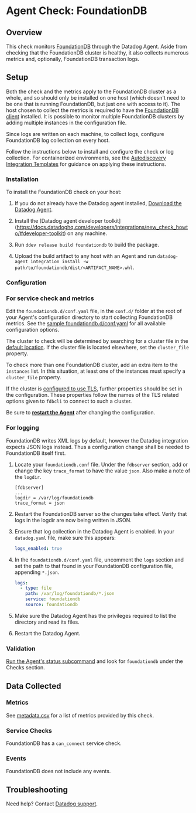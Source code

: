 # Agent Check: FoundationDB

## Overview

This check monitors [FoundationDB][1] through the Datadog Agent. Aside from
checking that the FoundationDB cluster is healthy, it also collects numerous metrics
and, optionally, FoundationDB transaction logs.

## Setup

Both the check and the metrics apply to the FoundationDB cluster as a whole,
and so should only be installed on one host (which doesn't need to be one that is
running FoundationDB, but just one with access to it). The host chosen to
collect the metrics is required to have the [FoundationDB client][8] installed.
It is possible to monitor multiple FoundationDB clusters by adding multiple
instances in the configuration file.

Since logs are written on each machine, to collect logs, configure FoundationDB
log collection on every host.

Follow the instructions below to install and configure the check or log
collection. For containerized environments, see the [Autodiscovery
Integration Templates][2] for guidance on applying these instructions.

### Installation

To install the FoundationDB check on your host:

1. If you do not already have the Datadog agent installed, [Download the
   Datadog Agent][9].

2. Install the [Datadog agent developer toolkit]
(https://docs.datadoghq.com/developers/integrations/new_check_howto/#developer-toolkit)
   on any machine.

3. Run `ddev release build foundationdb` to build the package.

4. Upload the build artifact to any host with an Agent and
   run `datadog-agent integration install -w
    path/to/foundationdb/dist/<ARTIFACT_NAME>.whl`.

### Configuration

### For service check and metrics

Edit the `foundationdb.d/conf.yaml` file, in the `conf.d/` folder at
the root of your Agent's configuration directory to start collecting
FoundationDB metrics. See the [sample foundationdb.d/conf.yaml][3] for
all available configuration options.

The cluster to check will be determined by searching for a cluster file
in the [default location][10]. If the cluster file is located elsewhere,
set the `cluster_file` property.

To check more than one FoundationDB cluster, add an extra item to the
`instances` list. In this situation, at least one of the instances must
specify a `cluster_file` property.

If the cluster is [configured to use TLS][1], further properties should
be set in the configuration. These properties follow the names of the TLS
related options given to `fdbcli` to connect to such a cluster.

Be sure to **[restart the Agent][4]** after changing the configuration.

### For logging

FoundationDB writes XML logs by default, however the Datadog integration
expects JSON logs instead. Thus a configuration change shall be needed to
FoundationDB itself first.

1. Locate your `foundationdb.conf` file. Under the `fdbserver` section, add
   or change the key `trace_format` to have the value `json`. Also make a
   note of the `logdir`.

    ```
    [fdbserver]
    ...
    logdir = /var/log/foundationdb
    trace_format = json
    ```

2. Restart the FoundationDB server so the changes take effect. Verify that
   logs in the logdir are now being written in JSON.

3. Ensure that log collection in the Datadog Agent is enabled. In your
   `datadog.yaml` file, make sure this appears:

    ```yaml
    logs_enabled: true
    ```

4. In the `foundationdb.d/conf.yaml` file, uncomment the `logs` section
   and set the path to that found in your FoundationDB configuration file,
   appending `*.json`.

    ```yaml
    logs:
      - type: file
        path: /var/log/foundationdb/*.json
        service: foundationdb
        source: foundationdb
    ```

5. Make sure the Datadog Agent has the privileges required to list the
   directory and read its files.

5. Restart the Datadog Agent.

### Validation

[Run the Agent's status subcommand][5] and look for `foundationdb` under the Checks section.

## Data Collected

### Metrics

See [metadata.csv][6] for a list of metrics provided by this check.

### Service Checks

FoundationDB has a `can_connect` service check.

### Events

FoundationDB does not include any events.

## Troubleshooting

Need help? Contact [Datadog support][7].

[1]: https://www.foundationdb.org/
[2]: https://docs.datadoghq.com/agent/kubernetes/integrations/
[3]: https://github.com/DataDog/integrations-extras/blob/master/foundationdb/datadog_checks/foundationdb/data/conf.yaml.example
[4]: https://docs.datadoghq.com/agent/guide/agent-commands/#start-stop-and-restart-the-agent
[5]: https://docs.datadoghq.com/agent/guide/agent-commands/#agent-status-and-information
[6]: https://github.com/DataDog/integrations-extras/blob/master/foundationdb/metadata.csv
[7]: https://docs.datadoghq.com/help/
[8]: https://www.foundationdb.org/download/
[9]: https://app.datadoghq.com/account/settings#agent
[10]: https://apple.github.io/foundationdb/administration.html#default-cluster-file
[11]: https://apple.github.io/foundationdb/tls.html
